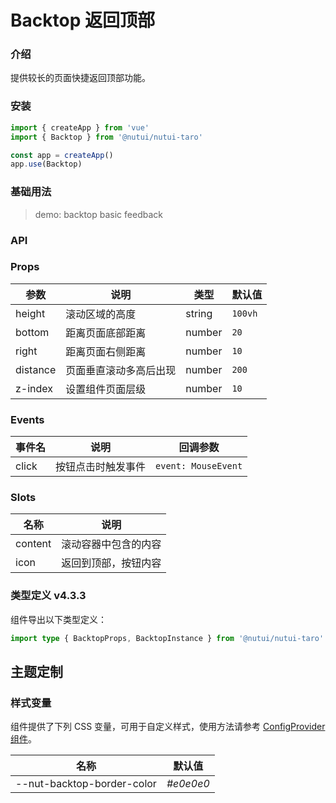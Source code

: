# Backtop 返回顶部

### 介绍

提供较长的页面快捷返回顶部功能。

### 安装

```js
import { createApp } from 'vue'
import { Backtop } from '@nutui/nutui-taro'

const app = createApp()
app.use(Backtop)
```

### 基础用法

> demo: backtop basic feedback

### API

### Props

| 参数 | 说明 | 类型 | 默认值 |
| --- | --- | --- | --- |
| height | 滚动区域的高度 | string | `100vh` |
| bottom | 距离页面底部距离 | number | `20` |
| right | 距离页面右侧距离 | number | `10` |
| distance | 页面垂直滚动多高后出现 | number | `200` |
| z-index | 设置组件页面层级 | number | `10` |

### Events

| 事件名 | 说明 | 回调参数 |
| --- | --- | --- |
| click | 按钮点击时触发事件 | `event: MouseEvent` |

### Slots

| 名称 | 说明 |
| --- | --- |
| content | 滚动容器中包含的内容 |
| icon | 返回到顶部，按钮内容 |

### 类型定义 v4.3.3

组件导出以下类型定义：

```ts
import type { BacktopProps, BacktopInstance } from '@nutui/nutui-taro'
```

## 主题定制

### 样式变量

组件提供了下列 CSS 变量，可用于自定义样式，使用方法请参考 [ConfigProvider 组件](#/zh-CN/component/configprovider)。

| 名称 | 默认值 |
| --- | --- |
| --nut-backtop-border-color | _#e0e0e0_ |
